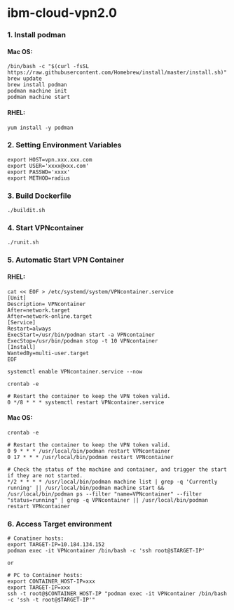 # ibm-cloud-vpn2.0

### 1. Install podman

#### Mac OS:
~~~
/bin/bash -c "$(curl -fsSL https://raw.githubusercontent.com/Homebrew/install/master/install.sh)"
brew update
brew install podman
podman machine init
podman machine start
~~~

#### RHEL:
~~~
yum install -y podman
~~~

### 2. Setting Environment Variables

~~~
export HOST=vpn.xxx.xxx.com
export USER='xxxx@xxx.com'
export PASSWD='xxxx'
export METHOD=radius
~~~

### 3. Build Dockerfile

~~~
./buildit.sh
~~~

### 4. Start VPNcontainer

~~~
./runit.sh 
~~~


### 5. Automatic Start VPN Container

#### RHEL:
~~~
cat << EOF > /etc/systemd/system/VPNcontainer.service
[Unit]
Description= VPNcontainer
After=network.target
After=network-online.target
[Service]
Restart=always
ExecStart=/usr/bin/podman start -a VPNcontainer
ExecStop=/usr/bin/podman stop -t 10 VPNcontainer
[Install]
WantedBy=multi-user.target
EOF
~~~
~~~
systemctl enable VPNcontainer.service --now
~~~
~~~
crontab -e
~~~
~~~
# Restart the container to keep the VPN token valid.
0 */8 * * * systemctl restart VPNcontainer.service
~~~

#### Mac OS:
~~~
crontab -e
~~~
~~~
# Restart the container to keep the VPN token valid.
0 9 * * * /usr/local/bin/podman restart VPNcontainer
0 17 * * * /usr/local/bin/podman restart VPNcontainer

# Check the status of the machine and container, and trigger the start if they are not started.
*/2 * * * * /usr/local/bin/podman machine list | grep -q 'Currently running' || /usr/local/bin/podman machine start && /usr/local/bin/podman ps --filter "name=VPNcontainer" --filter "status=running" | grep -q VPNcontainer || /usr/local/bin/podman restart VPNcontainer
~~~


### 6. Access Target environment
~~~
# Conatiner hosts:
export TARGET-IP=10.184.134.152
podman exec -it VPNcontainer /bin/bash -c 'ssh root@$TARGET-IP'

or

# PC to Container hosts:
export CONTAINER_HOST-IP=xxx
export TARGET-IP=xxx
ssh -t root@$CONTAINER_HOST-IP "podman exec -it VPNcontainer /bin/bash -c 'ssh -t root@$TARGET-IP'"
~~~


